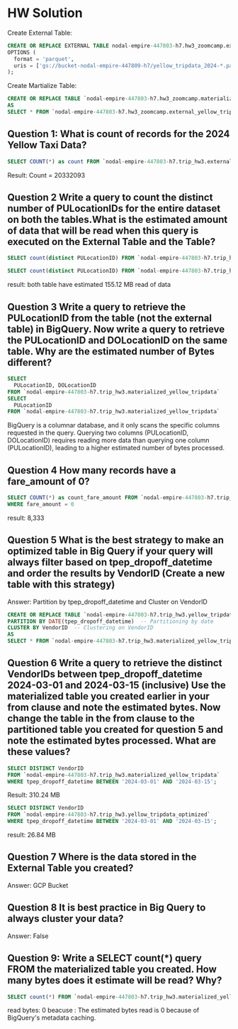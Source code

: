 # HW Solution

Create External Table:
```sql
CREATE OR REPLACE EXTERNAL TABLE nodal-empire-447803-h7.hw3_zoomcamp.external_yellow_tripdata
OPTIONS (
  format = 'parquet',
  uris = ['gs://bucket-nodal-empire-447809-h7/yellow_tripdata_2024-*.parquet']
);
```

Create Martialize Table:

```sql
CREATE OR REPLACE TABLE `nodal-empire-447803-h7.hw3_zoomcamp.materialized_yellow_tripdata`
AS 
SELECT * FROM `nodal-empire-447803-h7.hw3_zoomcamp.external_yellow_tripdata`;
```

## Question 1: What is count of records for the 2024 Yellow Taxi Data?
```sql
SELECT COUNT(*) as count FROM `nodal-empire-447803-h7.trip_hw3.external_yellow_tripdata`
```
Result:
Count = 20332093

## Question 2 Write a query to count the distinct number of PULocationIDs for the entire dataset on both the tables.What is the estimated amount of data that will be read when this query is executed on the External Table and the Table?

```sql
SELECT count(distinct PULocationID) FROM `nodal-empire-447803-h7.trip_hw3.external_yellow_tripdata` 

SELECT count(distinct PULocationID) FROM `nodal-empire-447803-h7.trip_hw3.materialize_yellow_tripdata` 
```
result: both table have estimated 155.12 MB read of data

## Question 3 Write a query to retrieve the PULocationID from the table (not the external table) in BigQuery. Now write a query to retrieve the PULocationID and DOLocationID on the same table. Why are the estimated number of Bytes different?
```sql
SELECT 
  PULocationID, DOLocationID
FROM `nodal-empire-447803-h7.trip_hw3.materialized_yellow_tripdata`
SELECT 
  PULocationID
FROM `nodal-empire-447803-h7.trip_hw3.materialized_yellow_tripdata`
```

BigQuery is a columnar database, and it only scans the specific columns requested in the query. Querying two columns (PULocationID, DOLocationID) requires reading more data than querying one column (PULocationID), leading to a higher estimated number of bytes processed.


## Question 4 How many records have a fare_amount of 0?
```sql
SELECT COUNT(*) as count_fare_amount FROM `nodal-empire-447803-h7.trip_hw3.materialized_yellow_tripdata` 
WHERE fare_amount = 0 
```
result: 8,333

## Question 5 What is the best strategy to make an optimized table in Big Query if your query will always filter based on tpep_dropoff_datetime and order the results by VendorID (Create a new table with this strategy)

Answer: Partition by tpep_dropoff_datetime and Cluster on VendorID
```sql 
CREATE OR REPLACE TABLE `nodal-empire-447803-h7.trip_hw3.yellow_tripdata_optimized`
PARTITION BY DATE(tpep_dropoff_datetime)  -- Partitioning by date
CLUSTER BY VendorID  -- Clustering on VendorID
AS
SELECT * FROM `nodal-empire-447803-h7.trip_hw3.materialized_yellow_tripdata`;

```

## Question 6 Write a query to retrieve the distinct VendorIDs between tpep_dropoff_datetime 2024-03-01 and 2024-03-15 (inclusive) Use the materialized table you created earlier in your from clause and note the estimated bytes. Now change the table in the from clause to the partitioned table you created for question 5 and note the estimated bytes processed. What are these values?

```sql
SELECT DISTINCT VendorID 
FROM `nodal-empire-447803-h7.trip_hw3.materialized_yellow_tripdata`
WHERE tpep_dropoff_datetime BETWEEN '2024-03-01' AND '2024-03-15';
```
Result: 310.24 MB

```sql
SELECT DISTINCT VendorID 
FROM `nodal-empire-447803-h7.trip_hw3.yellow_tripdata_optimized`
WHERE tpep_dropoff_datetime BETWEEN '2024-03-01' AND '2024-03-15';
```
result: 26.84 MB


## Question 7 Where is the data stored in the External Table you created?
Answer: GCP Bucket

## Question 8 It is best practice in Big Query to always cluster your data?
Answer: False

## Question 9: Write a SELECT count(*) query FROM the materialized table you created. How many bytes does it estimate will be read? Why?

```sql
SELECT count(*) FROM `nodal-empire-447803-h7.trip_hw3.materialized_yellow_tripdata` 
```

read bytes: 0  beacuse : The estimated bytes read is 0 because of BigQuery's metadata caching.